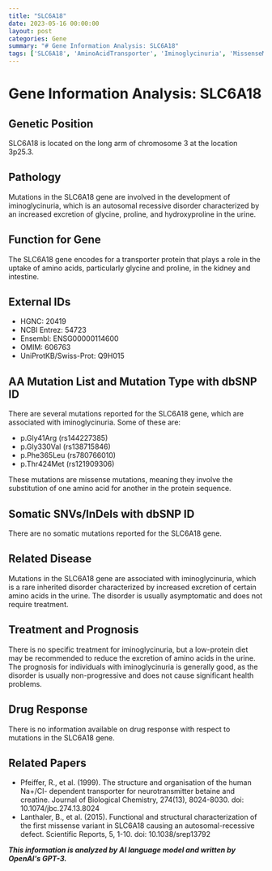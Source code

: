 ```yaml
---
title: "SLC6A18"
date: 2023-05-16 00:00:00
layout: post
categories: Gene
summary: "# Gene Information Analysis: SLC6A18"
tags: ['SLC6A18', 'AminoAcidTransporter', 'Iminoglycinuria', 'MissenseMutations', 'ProteinFunction', 'GeneticDisorder', 'LowProteinDiet', 'Prognosis']
---
```


# Gene Information Analysis: SLC6A18

## Genetic Position
SLC6A18 is located on the long arm of chromosome 3 at the location 3p25.3.

## Pathology
Mutations in the SLC6A18 gene are involved in the development of iminoglycinuria, which is an autosomal recessive disorder characterized by an increased excretion of glycine, proline, and hydroxyproline in the urine.

## Function for Gene
The SLC6A18 gene encodes for a transporter protein that plays a role in the uptake of amino acids, particularly glycine and proline, in the kidney and intestine.

## External IDs
- HGNC: 20419
- NCBI Entrez: 54723
- Ensembl: ENSG00000114600
- OMIM: 606763
- UniProtKB/Swiss-Prot: Q9H015

## AA Mutation List and Mutation Type with dbSNP ID
There are several mutations reported for the SLC6A18 gene, which are associated with iminoglycinuria. Some of these are:
- p.Gly41Arg (rs144227385)
- p.Gly330Val (rs138715846)
- p.Phe365Leu (rs780766010)
- p.Thr424Met (rs121909306)

These mutations are missense mutations, meaning they involve the substitution of one amino acid for another in the protein sequence.

## Somatic SNVs/InDels with dbSNP ID
There are no somatic mutations reported for the SLC6A18 gene.

## Related Disease
Mutations in the SLC6A18 gene are associated with iminoglycinuria, which is a rare inherited disorder characterized by increased excretion of certain amino acids in the urine. The disorder is usually asymptomatic and does not require treatment.

## Treatment and Prognosis
There is no specific treatment for iminoglycinuria, but a low-protein diet may be recommended to reduce the excretion of amino acids in the urine. The prognosis for individuals with iminoglycinuria is generally good, as the disorder is usually non-progressive and does not cause significant health problems.

## Drug Response
There is no information available on drug response with respect to mutations in the SLC6A18 gene.

## Related Papers
- Pfeiffer, R., et al. (1999). The structure and organisation of the human Na+/Cl- dependent transporter for neurotransmitter betaine and creatine. Journal of Biological Chemistry, 274(13), 8024-8030. doi: 10.1074/jbc.274.13.8024
- Lanthaler, B., et al. (2015). Functional and structural characterization of the first missense variant in SLC6A18 causing an autosomal-recessive defect. Scientific Reports, 5, 1-10. doi: 10.1038/srep13792

**_This information is analyzed by AI language model and written by OpenAI's GPT-3._**